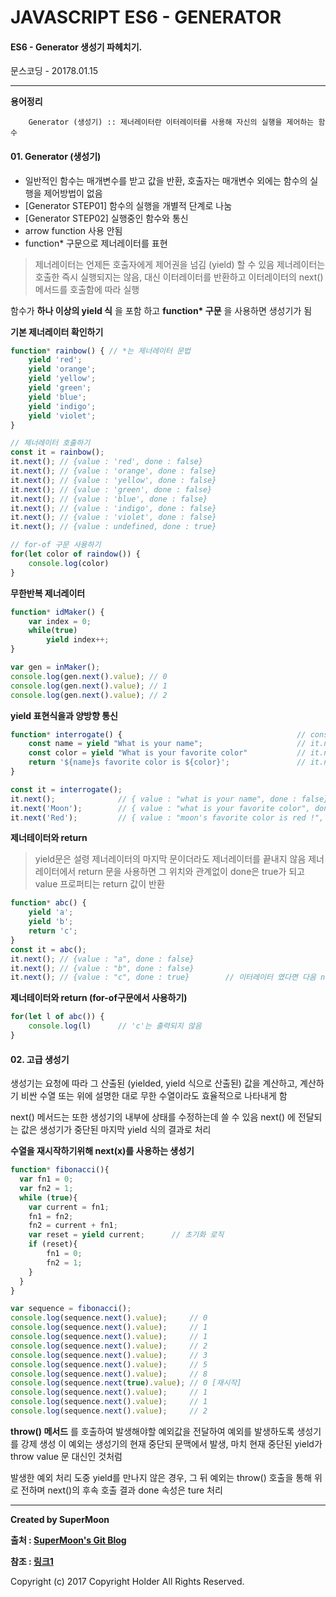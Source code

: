 # JAVASCRIPT ES6 - GENERATOR

#### ES6 - Generator 생성기 파헤치기.

<div class="pull-right"> 문스코딩 - 20178.01.15 </div>

---

**용어정리**
```
    Generator (생성기) :: 제너레이터란 이터레이터를 사용해 자신의 실행을 제어하는 함수
```


#### 01. Generator (생성기)

- 일반적인 함수는 매개변수를 받고 값을 반환, 호출자는 매개변수 외에는 함수의 실행을 제어방법이 없음
- [Generator STEP01] 함수의 실행을 개별적 단계로 나눔
- [Generator STEP02] 실행중인 함수와 통신
- arrow function 사용 안됨
- function* 구문으로 제너레이터를 표현

> 제너레이터는 언제든 호출자에게 제어권을 넘김 (yield) 할 수 있음
> 제너레이터는 호출한 즉시 실행되지는 않음, 대신 이터레이터를 반환하고 이터레이터의 next() 메서드를 호출함에 따라 실행

함수가 **하나 이상의 yield 식** 을 포함 하고 **function\* 구문** 을 사용하면 생성기가 됨

**기본 제너레이터 확인하기**

```js
function* rainbow() { // *는 제너레이터 문법
    yield 'red';
    yield 'orange';
    yield 'yellow';
    yield 'green';
    yield 'blue';
    yield 'indigo';
    yield 'violet';
}

// 제너레이터 호출하기
const it = rainbow();
it.next(); // {value : 'red', done : false}
it.next(); // {value : 'orange', done : false}
it.next(); // {value : 'yellow', done : false}
it.next(); // {value : 'green', done : false}
it.next(); // {value : 'blue', done : false}
it.next(); // {value : 'indigo', done : false}
it.next(); // {value : 'violet', done : false}
it.next(); // {value : undefined, done : true}

// for-of 구문 사용하기
for(let color of raindow()) {
    console.log(color)
}
```

**무한반복 제너레이터**
```js
function* idMaker() {
    var index = 0;
    while(true)
        yield index++;
}

var gen = inMaker();
console.log(gen.next().value); // 0
console.log(gen.next().value); // 1
console.log(gen.next().value); // 2
```

**yield 표현식을과 양방향 통신**

```js
function* interrogate() {                                       // const it = interrogate();
    const name = yield "What is your name";                     // it.next()
    const color = yield "What is your favorite color"           // it.next('moon')
    return '${name}s favorite color is ${color}';               // it.next('red')
}

const it = interrogate();
it.next();              // { value : "what is your name", done : false}
it.next('Moon');        // { value : "what is your favorite color", done : false}
it.next('Red');         // { value : "moon's favorite color is red !", done : true}
```

**제너테이터와 return**

> yield문은 설령 제너레이터의 마지막 문이더라도 제너레이터를 끝내지 않음
제너레이터에서 return 문을 사용하면 그 위치와 관계없이 done은 true가 되고
value 프로퍼티는 return 값이 반환

```js
function* abc() {
    yield 'a';
    yield 'b';
    return 'c';
}
const it = abc();
it.next(); // {value : "a", done : false}
it.next(); // {value : "b", done : false}
it.next(); // {value : "c", done : true}        // 이터레이터 였다면 다음 next에서 done : true
```

**제너테이터와 return (for-of구문에서 사용하기)**
```js
for(let l of abc()) {
    console.log(l)      // 'c'는 출력되지 않음
}
```


#### 02. 고급 생성기

생성기는 요청에 따라 그 산출된 (yielded, yield 식으로 산출된) 값을 계산하고, 계산하기 비싼 수열 또는
위에 설명한 대로 무한 수열이라도 효율적으로 나타내게 함

next() 메서드는 또한 생성기의 내부에 상태를 수정하는데 쓸 수 있음
next() 에 전달되는 값은 생성기가 중단된 마지막 yield 식의 결과로 처리

**수열을 재시작하기위해 next(x)를 사용하는 생성기**

```js
function* fibonacci(){
  var fn1 = 0;
  var fn2 = 1;
  while (true){
    var current = fn1;
    fn1 = fn2;
    fn2 = current + fn1;
    var reset = yield current;      // 초기화 로직
    if (reset){
        fn1 = 0;
        fn2 = 1;
    }
  }
}

var sequence = fibonacci();
console.log(sequence.next().value);     // 0
console.log(sequence.next().value);     // 1
console.log(sequence.next().value);     // 1
console.log(sequence.next().value);     // 2
console.log(sequence.next().value);     // 3
console.log(sequence.next().value);     // 5
console.log(sequence.next().value);     // 8
console.log(sequence.next(true).value); // 0 [재시작]
console.log(sequence.next().value);     // 1
console.log(sequence.next().value);     // 1
console.log(sequence.next().value);     // 2
```

**throw() 메서드** 를 호출하여 발생해야할 예외값을 전달하여 예외를 발생하도록 생성기를 강제 생성
이 예외는 생성기의 현재 중단되 문맥에서 발생, 마치 현재 중단된 yield가 throw value 문 대신인 것처럼

발생한 예외 처리 도중 yield를 만나지 않은 경우, 그 뒤 예외는 throw() 호출을 통해 위로 전하며
next()의 후속 호출 결과 done 속성은 ture 처리





---

**Created by SuperMoon**

**출처 : [SuperMoon's Git Blog](https://github.com/jm921106)**

**참조 : [링크1]()**

Copyright (c) 2017 Copyright Holder All Rights Reserved.

